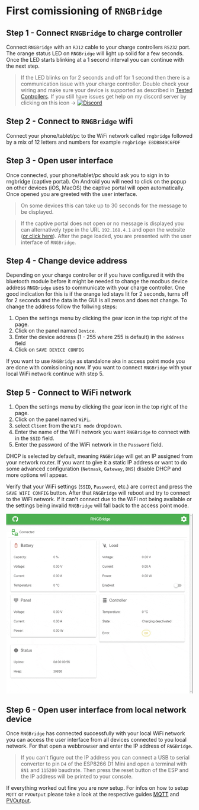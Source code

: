 # First comissioning of `RNGBridge`

## Step 1 - Connect `RNGBridge` to charge controller
Connect `RNGBridge` with an `RJ12` cable to your charge controllers `RS232` port. 
The orange status LED on `RNGBridge` will light up solid for a few seconds. 
Once the LED starts blinking at a 1 second interval you can continue with the next step.

> If the LED blinks on for 2 seconds and off for 1 second then there is a communication issue with your charge controller.
> Double check your wiring and make sure your device is supported as described in [Tested Controllers](https://github.com/enwi/RNGBridgeDoc/blob/main/controllers.md).
> If you still have issues get help on my discord server by clicking on this icon -> [![Discord](https://img.shields.io/discord/781219798931603527.svg?label=enwi&logo=discord&logoColor=ffffff&color=7389D8&labelColor=6A7EC2)](https://discord.gg/YxVyJWX62h)

## Step 2 - Connect to `RNGBridge` wifi
Connect your phone/tablet/pc to the WiFi network called `rngbridge` followed by a mix of 12 letters and numbers for example `rngbridge E8DB849C6FDF`

## Step 3 - Open user interface 
Once connected, your phone/tablet/pc should ask you to sign in to rngbridge (captive portal).
On Android you will need to click on the popup on other devices (iOS, MacOS) the captive portal will open automatically.
Once opened you are greeted with the user interface.

> On some devices this can take up to 30 seconds for the message to be displayed.

>If the captive portal does not open or no message is displayed you can alternatively type in the URL `192.168.4.1` and open the website (<a href="http://192.168.4.1" target="_blank">or click here</a>).
>After the page loaded, you are presented with the user interface of `RNGBridge`.

## Step 4 - Change device address
Depending on your charge controller or if you have configured it with the bluetooth module before
it might be needed to change the modbus device address `RNGBridge` uses to communicate with your charge controller.
One good indication for this is if the orange led stays lit for 2 seconds, turns off for 2 seconds and the data in the GUI is all zeros and does not change.
To change the address follow the follwing steps:

1. Open the settings menu by clicking the gear icon in the top right of the page.
2. Click on the panel named `Device`.
3. Enter the device address (1 - 255 where 255 is default) in the `Address` field
4. Click on `SAVE DEVICE CONFIG`

If you want to use `RNGBridge` as standalone aka in access point mode you are done with comissioning now. 
If you want to connect `RNGBridge` with your local WiFi network continue with step 5.

## Step 5 - Connect to WiFi network
1. Open the settings menu by clicking the gear icon in the top right of the page.
2. Click on the panel named `WiFi`.
3. select `Client` from the `WiFi mode` dropdown.
4. Enter the name of the WiFi network you want `RNGBridge` to connect with in the `SSID` field.
5. Enter the password of the WiFi network in the `Password` field.

DHCP is selected by default, meaning `RNGBridge` will get an IP assigned from your network router.
If you want to give it a static IP address or want to do some advanced configuration (`Netmask`, `Gateway`, `DNS`) disable DHCP and more options will appear.

Verify that your WiFi settings (`SSID`, `Password`, etc.) are correct and press the `SAVE WIFI CONFIG` button.
After that `RNGBridge` will reboot and try to connect to the WiFi network.
If it can't connect due to the WiFi not being available or the settings being invalid `RNGBridge` will fall back to the access point mode.

<img src="https://github.com/enwi/RNGBridgeDoc/blob/v2/images/gif/wifi_client.gif" width="600">

## Step 6 - Open user interface from local network device
Once `RNGBridge` has connected successfully with your local WiFi network you can access the user interface from all devices connected to you local network.
For that open a webbrowser and enter the IP address of `RNGBridge`.

> If you can't figure out the IP address you can connect a USB to serial converter to pin `D4` of the ESP8266 D1 Mini and open a terminal with `8N1` and `115200` baudrate.
> Then press the reset button of the ESP and the IP address will be printed to your console.

If everything worked out fine you are now setup. For infos on how to setup `MQTT` or `PVOutput` please take a look at the respective guides [MQTT](https://github.com/enwi/RNGBridgeDoc/blob/v2/mqtt.md) and [PVOutput](https://github.com/enwi/RNGBridgeDoc/blob/v2/pvoutput.md).
